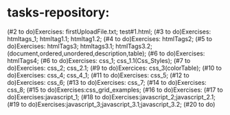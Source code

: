 # tasks-repository:
(#2 to do)Exercises: firstUploadFile.txt; test#1.html;
(#3 to do)Exercises: htmltags_1; htmltag1.1; htmltag1.2;
(#4 to do)Exercises: htmlTags2;
(#5 to do)Exercises: htmlTags3; htmltags3.1; htmlTags3.2;(document,ordered,unordered,description,table);
(#6 to do)Exercises: htmlTags4;
(#6 to do)Exercises: css_1; css_1.1(Css_Styles);
(#7 to do)Exercises: css_2; css_2.1;
(#9 to do)Exercices: css_3(colorTable);
(#10 to do)Exercises: css_4; css_4_1;
(#11 to do)Exercises: css_5;
(#12 to do)Exercises: css_6;
(#13 to do)Exercises: css_7;
(#14 to do)Exercises: css_8;
(#15 to do)Exercises:css_grid_examples;
(#16 to do)Exercises:
(#17 to do)Exercises:javascript_1;
(#18 to do)Exercises:javascript_2;javascript_2.1;
(#19 to do)Exercises:javascript_3;javascript_3.1;javascript_3.2;
(#20 to do)
